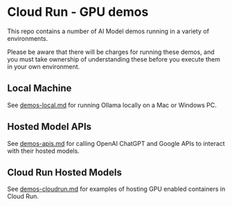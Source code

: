# Cloud Run - GPU demos

This repo contains a number of AI Model demos running in a variety of environments.

Please be aware that there will be charges for running these demos, and you must take
ownership of understanding these before you execute them in your own environment.

## Local Machine

See [demos-local.md](demos-local.md) for running Ollama locally on a Mac or Windows PC.

## Hosted Model APIs

See [demos-apis.md](demos-apis.md) for calling OpenAI ChatGPT and Google APIs to interact with their hosted models.

## Cloud Run Hosted Models

See [demos-cloudrun.md](demos-cloudrun.md) for examples of hosting GPU enabled containers in Cloud Run.
